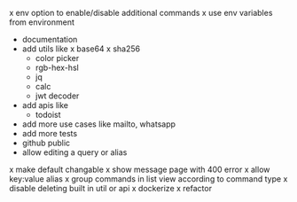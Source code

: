 x env option to enable/disable additional commands
x use env variables from environment
- documentation
- add utils like 
  x base64
  x sha256
  - color picker
  - rgb-hex-hsl
  - jq
  - calc
  - jwt decoder
- add apis like
    - todoist
- add more use cases like mailto, whatsapp
- add more tests
- github public
- allow editing a query or alias


x make default changable
x show message page with 400 error
x allow key:value alias
x group commands in list view according to command type
x disable deleting built in util or api
x dockerize
x refactor
